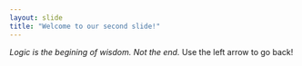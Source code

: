 ```yaml
---
layout: slide
title: "Welcome to our second slide!"
---
```

*Logic is the begining of wisdom. Not the end.*
Use the left arrow to go back!
